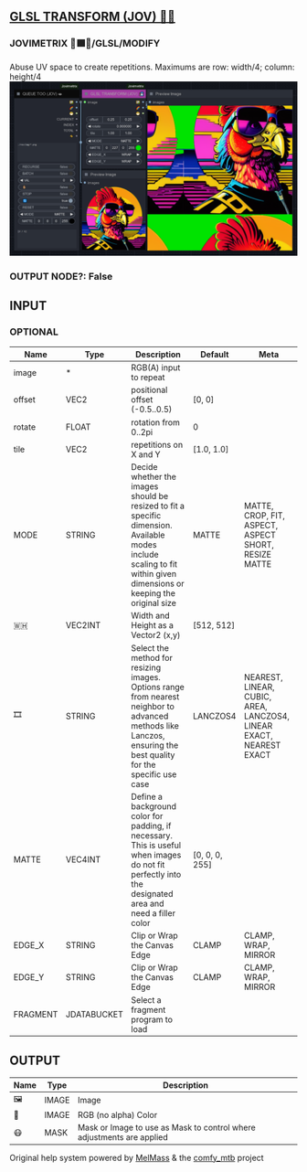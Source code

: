 [GLSL TRANSFORM (JOV) 🧙🏽](https://github.com/Amorano/Jovimetrix-examples/blob/master/node/GLSL%20TRANSFORM/GLSL%20TRANSFORM.md)
-------------------------------------------------------------------------------------------------------------------------------
### JOVIMETRIX 🔺🟩🔵/GLSL/MODIFY
Abuse UV space to create repetitions. Maximums are row: width/4; column: height/4
![GLSL TRANSFORM](https://raw.githubusercontent.com/Amorano/Jovimetrix-examples/master/node/GLSL%20TRANSFORM/GLSL%20TRANSFORM.png)
### OUTPUT NODE?: False
INPUT
-----
### OPTIONAL
| Name | Type | Description | Default | Meta |
| --- | --- | --- | --- | --- |
| image | \* | RGB(A) input to repeat |  |  |
| offset | VEC2 | positional offset (-0.5..0.5) | [0, 0] |  |
| rotate | FLOAT | rotation from 0..2pi | 0 |  |
| tile | VEC2 | repetitions on X and Y | [1.0, 1.0] |  |
| MODE | STRING | Decide whether the images should be resized to fit a specific dimension. Available modes include scaling to fit within given dimensions or keeping the original size | MATTE | MATTE, CROP, FIT, ASPECT, ASPECT SHORT, RESIZE MATTE |
| 🇼🇭 | VEC2INT | Width and Height as a Vector2 (x,y) | [512, 512] |  |
| 🎞️ | STRING | Select the method for resizing images. Options range from nearest neighbor to advanced methods like Lanczos, ensuring the best quality for the specific use case | LANCZOS4 | NEAREST, LINEAR, CUBIC, AREA, LANCZOS4, LINEAR EXACT, NEAREST EXACT |
| MATTE | VEC4INT | Define a background color for padding, if necessary. This is useful when images do not fit perfectly into the designated area and need a filler color | [0, 0, 0, 255] |  |
| EDGE\_X | STRING | Clip or Wrap the Canvas Edge | CLAMP | CLAMP, WRAP, MIRROR |
| EDGE\_Y | STRING | Clip or Wrap the Canvas Edge | CLAMP | CLAMP, WRAP, MIRROR |
| FRAGMENT | JDATABUCKET | Select a fragment program to load |  |  |
OUTPUT
------
| Name | Type | Description |
| --- | --- | --- |
| 🖼️ | IMAGE | Image |
| 🌈 | IMAGE | RGB (no alpha) Color |
| 😷 | MASK | Mask or Image to use as Mask to control where adjustments are applied |
Original help system powered by [MelMass](https://github.com/melMass) & the [comfy\_mtb](https://github.com/melMass/comfy_mtb) project